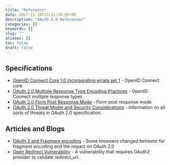 ```yaml
---
title: "Reference"
date: 2017-11-10T13:51:30-05:00
description: "OAuth 2.0 References"
categories: []
keywords: []
slug: ""
aliases: []
toc: false
draft: false
---
```



## Specifications


* [OpenID Connect Core 1.0 incorporating errata set 1](http://openid.net/specs/openid-connect-core-1_0.html#OAuth.Responses) - OpenID Connect core
* [OAuth 2.0 Multiple Response Type Encoding Practices](http://openid.net/specs/oauth-v2-multiple-response-types-1_0.html) - OpenID Connect multiple response types 
* [OAuth 2.0 Form Post Response Mode](http://openid.net/specs/oauth-v2-form-post-response-mode-1_0.html) - Form post response mode
* [OAuth 2.0 Threat Model and Security Considerations](https://tools.ietf.org/html/rfc6819) - Information on all sorts of threats in OAuth 2.0 specification.


## Articles and Blogs

* [OAuth 2 and Fragment encoding](http://www.thread-safe.com/2014/05/oauth-2-and-fragment-encoding.html) - Some browsers changed behavior for fragment encoding and the impact on OAuth 2.0
* [Open Redirect Vulnerability](https://weblog.bulknews.net/covert-redirect-vulnerability-with-oauth-2-2c1f3083b1b4#.t1ldg8xf8) - A vulnerability that requires OAuth2 provider to validate redirect_uri.




